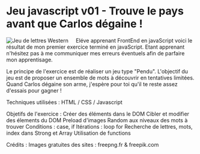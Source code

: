 # Jeu javascript v01 - Trouve le pays avant que Carlos dégaine !

<img src="https://github.com/manutrepant/cowboy/blob/main/capture.jpg"
     alt="Jeu de lettres Western"
     style="float: left; margin-right: 20px;" />


Eléve apprenant FrontEnd en javaScript voici le résultat de mon premier exercice terminé en javaScript.
Etant apprenant n'hésitez pas à me communiquer mes erreurs éventuels afin de parfaire mon apprentisage.

Le principe de l'exercice est de réaliser un jeu type "Pendu". L'objectif du jeu est de proposer un ensemble de mots à découvrir en tentatives limitées. Quand Carlos dégaine son arme, j'espère pour toi qu'il te reste assez d'essais pour gagner !

Techniques utilisées : HTML / CSS / Javascript

Objetifs de l'exercice :
Créer des éléments dans le DOM
Cibler et modifier des élements du DOM
Preload d'images
Random aux niveaux des mots à trouver
Conditions : case, if
Itérations : loop for
Recherche de lettres, mots, index dans Strong et Array
Utilisation de functions

Crédits :
Images gratuites des sites : freepng.fr & freepik.com


